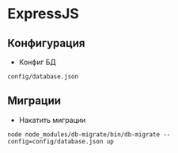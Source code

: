 # ExpressJS

## Конфигурация

- Конфиг БД

```
config/database.json
```

## Миграции

- Накатить миграции
```
node node_modules/db-migrate/bin/db-migrate --config=config/database.json up
```
